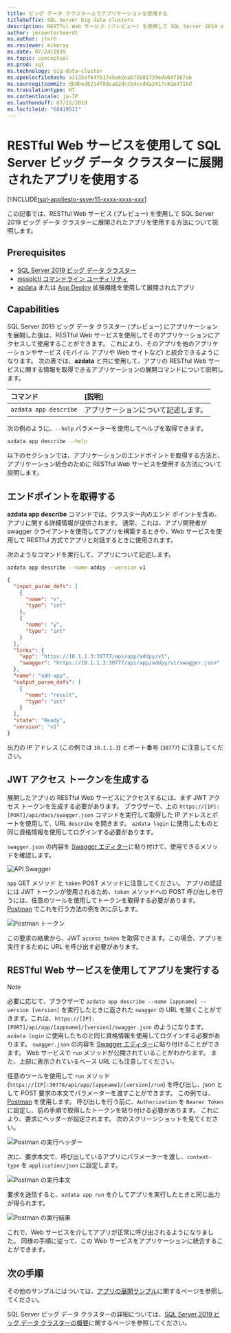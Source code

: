 ```yaml
---
title: ビッグ データ クラスター上でアプリケーションを使用する
titleSuffix: SQL Server big data clusters
description: RESTful Web サービス (プレビュー) を使用して SQL Server 2019 ビッグ データ クラスターに展開されたアプリケーションを使用します。
author: jeroenterheerdt
ms.author: jterh
ms.reviewer: mikeray
ms.date: 07/24/2019
ms.topic: conceptual
ms.prod: sql
ms.technology: big-data-cluster
ms.openlocfilehash: a2135ef64fb17eba62eab75b81739eda047167ab
ms.sourcegitcommit: db9bed6214f9dca82dccb4ccd4a2417c62e4f1bd
ms.translationtype: HT
ms.contentlocale: ja-JP
ms.lasthandoff: 07/25/2019
ms.locfileid: "68419511"
---
```

# <a name="consume-an-app-deployed-on-sql-server-big-data-cluster-using-a-restful-web-service"></a>RESTful Web サービスを使用して SQL Server ビッグ データ クラスターに展開されたアプリを使用する

[!INCLUDE[tsql-appliesto-ssver15-xxxx-xxxx-xxx](../includes/tsql-appliesto-ssver15-xxxx-xxxx-xxx.md)]

この記事では、RESTful Web サービス (プレビュー) を使用して SQL Server 2019 ビッグ データ クラスターに展開されたアプリを使用する方法について説明します。

## <a name="prerequisites"></a>Prerequisites

- [SQL Server 2019 ビッグ データ クラスター](deployment-guidance.md)
- [mssqlctl コマンドライン ユーティリティ](deploy-install-azdata.md)
- [azdata](big-data-cluster-create-apps.md) または [App Deploy](app-deployment-extension.md) 拡張機能を使用して展開されたアプリ

## <a name="capabilities"></a>Capabilities

SQL Server 2019 ビッグ データ クラスター (プレビュー) にアプリケーションを展開した後は、RESTful Web サービスを使用してそのアプリケーションにアクセスして使用することができます。 これにより、そのアプリを他のアプリケーションやサービス (モバイル アプリや Web サイトなど) と統合できるようになります。 次の表では、**azdata** と共に使用して、アプリの RESTful Web サービスに関する情報を取得できるアプリケーションの展開コマンドについて説明します。

|コマンド |[説明] |
|:---|:---|
|`azdata app describe` | アプリケーションについて記述します。 |

次の例のように、`--help` パラメーターを使用してヘルプを取得できます。

```bash
azdata app describe --help
```

以下のセクションでは、アプリケーションのエンドポイントを取得する方法と、アプリケーション統合のために RESTful Web サービスを使用する方法について説明します。

## <a name="retrieve-the-endpoint"></a>エンドポイントを取得する

**azdata app describe** コマンドでは、クラスター内のエンド ポイントを含め、アプリに関する詳細情報が提供されます。 通常、これは、アプリ開発者が swagger クライアントを使用してアプリを構築するときや、Web サービスを使用して RESTful 方式でアプリと対話するときに使用されます。

次のようなコマンドを実行して、アプリについて記述します。

```bash
azdata app describe --name addpy --version v1
```

```json
{
  "input_param_defs": [
    {
      "name": "x",
      "type": "int"
    },
    {
      "name": "y",
      "type": "int"
    }
  ],
  "links": {
    "app": "https://10.1.1.3:30777/api/app/addpy/v1",
    "swagger": "https://10.1.1.3:30777/api/app/addpy/v1/swagger.json"
  },
  "name": "add-app",
  "output_param_defs": [
    {
      "name": "result",
      "type": "int"
    }
  ],
  "state": "Ready",
  "version": "v1"
}
```

出力の IP アドレス (この例では `10.1.1.3`) とポート番号 (`30777`) に注意してください。

## <a name="generate-a-jwt-access-token"></a>JWT アクセス トークンを生成する

展開したアプリの RESTful Web サービスにアクセスするには、まず JWT アクセス トークンを生成する必要があります。 ブラウザーで、上の `https://[IP]:[PORT]/api/docs/swagger.json` コマンドを実行して取得した IP アドレスとポートを使用して、URL `describe` を開きます。 `azdata login` に使用したものと同じ資格情報を使用してログインする必要があります。

`swagger.json` の内容を [Swagger エディター](https://editor.swagger.io)に貼り付けて、使用できるメソッドを確認します。

![API Swagger](media/big-data-cluster-consume-apps/api_swagger.png)

`app` GET メソッド と `token` POST メソッドに注意してください。 アプリの認証には JWT トークンが使用されるため、`token` メソッドへの POST 呼び出しを行うには、任意のツールを使用してトークンを取得する必要があります。 [Postman](https://www.getpostman.com/) でこれを行う方法の例を次に示します。

![Postman トークン](media/big-data-cluster-consume-apps/postman_token.png)

この要求の結果から、JWT `access_token` を取得できます。この場合、アプリを実行するために URL を呼び出す必要があります。

## <a name="execute-the-app-using-the-restful-web-service"></a>RESTful Web サービスを使用してアプリを実行する

> [!NOTE]
> 必要に応じて、ブラウザーで `azdata app describe --name [appname] --version [version]` を実行したときに返された `swagger` の URL を開くことができます。これは、`https://[IP]:[PORT]/api/app/[appname]/[version]/swagger.json` のようになります。 `azdata login` に使用したものと同じ資格情報を使用してログインする必要があります。 `swagger.json` の内容を [Swagger エディター](https://editor.swagger.io)に貼り付けることができます。 Web サービスで `run` メソッドが公開されていることがわかります。 また、上部に表示されているベース URL にも注意してください。

任意のツールを使用して `run` メソッド (`https://[IP]:30778/api/app/[appname]/[version]/run`) を呼び出し、json として POST 要求の本文でパラメーターを渡すことができます。 この例では、[Postman](https://www.getpostman.com/) を使用します。 呼び出しを行う前に、`Authorization` を `Bearer Token` に設定し、前の手順で取得したトークンを貼り付ける必要があります。 これにより、要求にヘッダーが設定されます。 次のスクリーンショットを見てください。

![Postman の実行ヘッダー](media/big-data-cluster-consume-apps/postman_run_1.png)

次に、要求本文で、呼び出しているアプリにパラメーターを渡し、`content-type` を `application/json` に設定します。

![Postman の実行本文](media/big-data-cluster-consume-apps/postman_run_2.png)

要求を送信すると、`azdata app run` を介してアプリを実行したときと同じ出力が得られます。

![Postman の実行結果](media/big-data-cluster-consume-apps/postman_result.png)

これで、Web サービスを介してアプリが正常に呼び出されるようになりました。 同様の手順に従って、この Web サービスをアプリケーションに統合することができます。

## <a name="next-steps"></a>次の手順

その他のサンプルにはついては、[アプリの展開サンプル](https://aka.ms/sql-app-deploy)に関するページを参照してください。

SQL Server ビッグ データ クラスターの詳細については、[SQL Server 2019 ビッグ データ クラスターの概要](big-data-cluster-overview.md)に関するページを参照してください。
